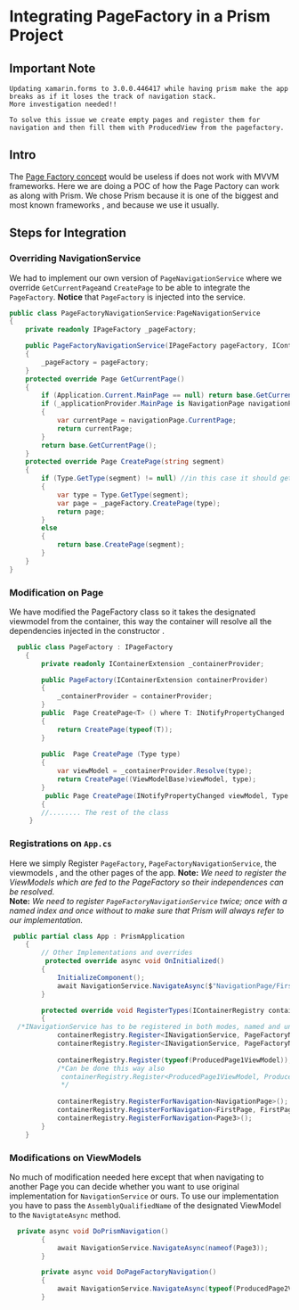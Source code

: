 # Integrating PageFactory in a Prism Project
## Important Note
```
Updating xamarin.forms to 3.0.0.446417 while having prism make the app 
breaks as if it loses the track of navigation stack.  
More investigation needed!!

To solve this issue we create empty pages and register them for navigation and then fill them with ProducedView from the pagefactory. 
```
## Intro
The [Page Factory concept](https://github.com/ahmad-crossplatform/XamarinFormsPageFactoryPOC) would be useless if does not work with MVVM frameworks. 
Here we are doing a POC of how the Page Pactory can work as along with Prism.  We chose Prism because it is one of the biggest and most known frameworks , and because we use it usually. 

## Steps for Integration 
### Overriding NavigationService
We had to implement our own version of `PageNavigationService` where we override `GetCurrentPage`and `CreatePage`  to be able to integrate the `PageFactory`.  **Notice** that `PageFactory` is injected into the service.  

```C#
public class PageFactoryNavigationService:PageNavigationService
{
	private readonly IPageFactory _pageFactory;

	public PageFactoryNavigationService(IPageFactory pageFactory, IContainerExtension container, IApplicationProvider applicationProvider, IPageBehaviorFactory pageBehaviorFactory, ILoggerFacade logger) : base(container, applicationProvider, pageBehaviorFactory, logger)
	{
		_pageFactory = pageFactory;
	}
	protected override Page GetCurrentPage()
	{
		if (Application.Current.MainPage == null) return base.GetCurrentPage(); // If it is the first page . 
		if (_applicationProvider.MainPage is NavigationPage navigationPage)
		{
			var currentPage = navigationPage.CurrentPage;
			return currentPage; 
		}
		return base.GetCurrentPage();
	}
	protected override Page CreatePage(string segment)
	{
		if (Type.GetType(segment) != null) //in this case it should get the fully qualified assembly name
		{
			var type = Type.GetType(segment);   
			var page = _pageFactory.CreatePage(type);
			return page;
		}
		else
		{
			return base.CreatePage(segment);
		}
	}
}
```

### Modification on Page
We have modified the PageFactory class so it takes the designated viewmodel from the container, this way the container will resolve all the dependencies injected in the constructor . 

```C#
  public class PageFactory : IPageFactory
    {
        private readonly IContainerExtension _containerProvider;

        public PageFactory(IContainerExtension containerProvider)
        {
            _containerProvider = containerProvider;
        }
        public  Page CreatePage<T> () where T: INotifyPropertyChanged
        {         
            return CreatePage(typeof(T)); 
        }
        
        public  Page CreatePage (Type type)
        {
            var viewModel = _containerProvider.Resolve(type); 
            return CreatePage((ViewModelBase)viewModel, type); 
        }
         public Page CreatePage(INotifyPropertyChanged viewModel, Type type)
        {
        //........ The rest of the class 
     }
```
### Registrations on `App.cs` 
Here we simply Register `PageFactory`, `PageFactoryNavigationService`, the viewmodels ,  and the other pages of the app. 
**Note:** *We need to register the ViewModels which are fed to the PageFactory so their independences can be resolved.*  
**Note:** *We need to register `PageFactoryNavigationService` twice; once with a named index and once without to make sure that Prism will always refer to our implementation.*

```C#
 public partial class App : PrismApplication
    {
    	// Other Implementations and overrides 
    	 protected override async void OnInitialized()
        {
            InitializeComponent();
            await NavigationService.NavigateAsync($"NavigationPage/FirstPage"); 
        }

        protected override void RegisterTypes(IContainerRegistry containerRegistry)
        {
  /*INavigationService has to be registered in both modes, named and unnamed.*/
            containerRegistry.Register<INavigationService, PageFactoryNavigationService>(NavigationServiceName);
            containerRegistry.Register<INavigationService, PageFactoryNavigationService>(); 
            
            containerRegistry.Register(typeof(ProducedPage1ViewModel));
            /*Can be done this way also
             containerRegistry.Register<ProducedPage1ViewModel, ProducedPage1ViewModel>(); 
             */           
    
            containerRegistry.RegisterForNavigation<NavigationPage>();
            containerRegistry.RegisterForNavigation<FirstPage, FirstPageViewModel>();
            containerRegistry.RegisterForNavigation<Page3>();
        }
    }
```
### Modifications on ViewModels 

No much of modification needed here except that when navigating to another Page you can decide whether you want to use original implementation for `NavigationService` or ours. To use our implementation you have to pass the `AssemblyQualifiedName` of the designated  ViewModel to the `NavigtateAsync` method. 
```c#
  private async void DoPrismNavigation()
        {
            await NavigationService.NavigateAsync(nameof(Page3)); 
        }

        private async void DoPageFactoryNavigation()
        {
            await NavigationService.NavigateAsync(typeof(ProducedPage2ViewModel).AssemblyQualifiedName);
        }
```
